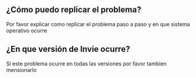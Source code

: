 ## ¿Cómo puedo replicar el problema?
Por favor explicar como replicar el problema paso a paso y en que sistema operativo ocurre
## ¿En que versión de Invie ocurre?
Si este problema ocurre en todas las versiones por favor tambien mensionarlo
